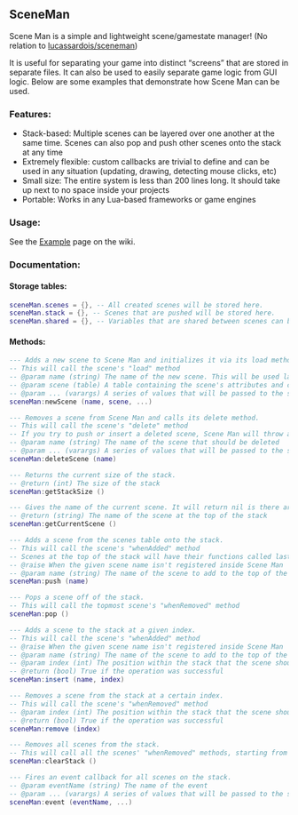 ## SceneMan

Scene Man is a simple and lightweight scene/gamestate manager! (No relation to [lucassardois/sceneman](https://github.com/lucassardois/sceneman))

It is useful for separating your game into distinct “screens” that are stored in separate files. It can also be used to easily separate game logic from GUI logic. Below are some examples that demonstrate how Scene Man can be used.

### Features:

*   Stack-based: Multiple scenes can be layered over one another at the same time. Scenes can also pop and push other scenes onto the stack at any time
*   Extremely flexible: custom callbacks are trivial to define and can be used in any situation (updating, drawing, detecting mouse clicks, etc)
*   Small size: The entire system is less than 200 lines long. It should take up next to no space inside your projects
*   Portable: Works in any Lua-based frameworks or game engines

### Usage:

See the [Example](https://github.com/KINGTUT10101/SceneMan/wiki/Example) page on the wiki.

### Documentation:

#### Storage tables:

```lua
sceneMan.scenes = {}, -- All created scenes will be stored here.
sceneMan.stack = {}, -- Scenes that are pushed will be stored here.
sceneMan.shared = {}, -- Variables that are shared between scenes can be stored here
```

#### Methods:

```lua
--- Adds a new scene to Scene Man and initializes it via its load method.
-- This will call the scene's "load" method
-- @param name (string) The name of the new scene. This will be used later to push, insert, and remove this scene from the stack
-- @param scene (table) A table containing the scene's attributes and callback functions
-- @param ... (varargs) A series of values that will be passed to the scene's "load" callback
sceneMan:newScene (name, scene, ...)

--- Removes a scene from Scene Man and calls its delete method.
-- This will call the scene's "delete" method
-- If you try to push or insert a deleted scene, Scene Man will throw an error!
-- @param name (string) The name of the scene that should be deleted
-- @param ... (varargs) A series of values that will be passed to the scene's "delete" callback
sceneMan:deleteScene (name)

--- Returns the current size of the stack.
-- @return (int) The size of the stack
sceneMan:getStackSize ()

--- Gives the name of the current scene. It will return nil is there are no scenes on the stack.
-- @return (string) The name of the scene at the top of the stack
sceneMan:getCurrentScene ()

--- Adds a scene from the scenes table onto the stack.
-- This will call the scene's "whenAdded" method
-- Scenes at the top of the stack will have their functions called last
-- @raise When the given scene name isn't registered inside Scene Man
-- @param name (string) The name of the scene to add to the top of the stack
sceneMan:push (name)

--- Pops a scene off of the stack.
-- This will call the topmost scene's "whenRemoved" method
sceneMan:pop ()

--- Adds a scene to the stack at a given index.
-- This will call the scene's "whenAdded" method
-- @raise When the given scene name isn't registered inside Scene Man
-- @param name (string) The name of the scene to add to the top of the stack
-- @param index (int) The position within the stack that the scene should be inserted at
-- @return (bool) True if the operation was successful
sceneMan:insert (name, index)

--- Removes a scene from the stack at a certain index.
-- This will call the scene's "whenRemoved" method
-- @param index (int) The position within the stack that the scene should be removed at
-- @return (bool) True if the operation was successful
sceneMan:remove (index)

--- Removes all scenes from the stack.
-- This will call all the scenes' "whenRemoved" methods, starting from the topmost scene
sceneMan:clearStack ()

--- Fires an event callback for all scenes on the stack.
-- @param eventName (string) The name of the event
-- @param ... (varargs) A series of values that will be passed to the scenes' event callbacks
sceneMan:event (eventName, ...)
```
